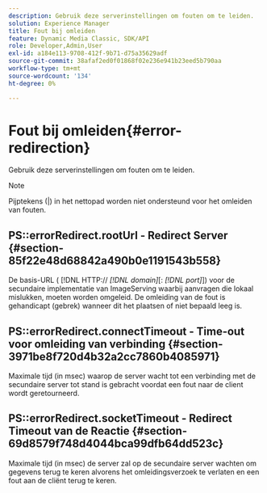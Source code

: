 ```yaml
---
description: Gebruik deze serverinstellingen om fouten om te leiden.
solution: Experience Manager
title: Fout bij omleiden
feature: Dynamic Media Classic, SDK/API
role: Developer,Admin,User
exl-id: a184e113-9708-412f-9b71-d75a35629adf
source-git-commit: 38afaf2ed0f01868f02e236e941b23eed5b790aa
workflow-type: tm+mt
source-wordcount: '134'
ht-degree: 0%

---
```


# Fout bij omleiden{#error-redirection}

Gebruik deze serverinstellingen om fouten om te leiden.

>[!NOTE]
>
>Pijptekens (|) in het nettopad worden niet ondersteund voor het omleiden van fouten.

## PS::errorRedirect.rootUrl - Redirect Server {#section-85f22e48d68842a490b0e1191543b558}

De basis-URL ( [!DNL HTTP:// *[!DNL domain]*[: *[!DNL port]*]) voor de secundaire implementatie van ImageServing waarbij aanvragen die lokaal mislukken, moeten worden omgeleid. De omleiding van de fout is gehandicapt (gebrek) wanneer dit het plaatsen of niet bepaald leeg is.

## PS::errorRedirect.connectTimeout - Time-out voor omleiding van verbinding {#section-3971be8f720d4b32a2cc7860b4085971}

Maximale tijd (in msec) waarop de server wacht tot een verbinding met de secundaire server tot stand is gebracht voordat een fout naar de client wordt geretourneerd.

## PS::errorRedirect.socketTimeout - Redirect Timeout van de Reactie {#section-69d8579f748d4044bca99dfb64dd523c}

Maximale tijd (in msec) de server zal op de secundaire server wachten om gegevens terug te keren alvorens het omleidingsverzoek te verlaten en een fout aan de cliënt terug te keren.
